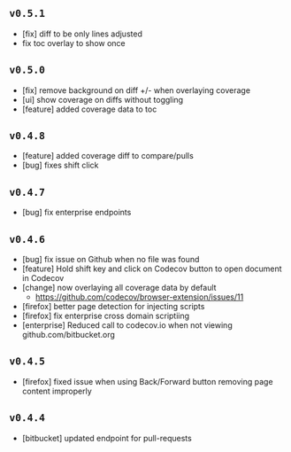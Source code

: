 ## `v0.5.1`
- [fix] diff to be only lines adjusted
- fix toc overlay to show once

## `v0.5.0`
- [fix] remove background on diff +/- when overlaying coverage
- [ui] show coverage on diffs without toggling
- [feature] added coverage data to toc

## `v0.4.8`
- [feature] added coverage diff to compare/pulls
- [bug] fixes shift click

## `v0.4.7`
- [bug] fix enterprise endpoints

## `v0.4.6`
- [bug] fix issue on Github when no file was found
- [feature] Hold shift key and click on Codecov button to open document in Codecov
- [change] now overlaying all coverage data by default
  - https://github.com/codecov/browser-extension/issues/11
- [firefox] better page detection for injecting scripts
- [firefox] fix enterprise cross domain scriptiing
- [enterprise] Reduced call to codecov.io when not viewing github.com/bitbucket.org

## `v0.4.5`
- [firefox] fixed issue when using Back/Forward button removing page content improperly

## `v0.4.4`
- [bitbucket] updated endpoint for pull-requests
